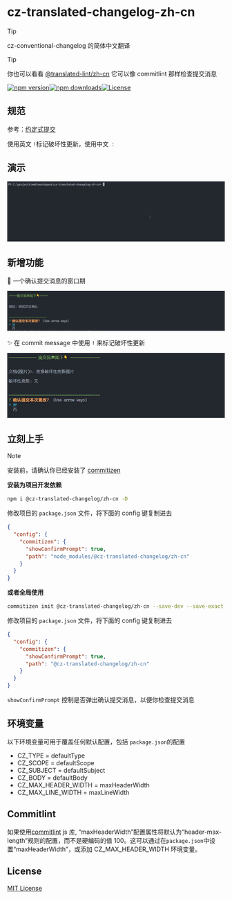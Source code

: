 # cz-translated-changelog-zh-cn

> [!TIP]
> cz-conventional-changelog 的简体中文翻译

> [!TIP]
> 你也可以看看 [@translated-lint/zh-cn](https://www.npmjs.com/package/@translated-lint/zh-cn)
> 它可以像 commitlint 那样检查提交消息

[![npm version][npm-version-src]][npm-package-href][![npm downloads][npm-monthly-downloads-src]][npm-monthly-downloads-href][![License][license-src]][npm-package-href]

## 规范

参考：[约定式提交](https://www.conventionalcommits.org/zh-hans/v1.0.0/)

使用英文 `!`标记破坏性更新，使用中文 `：`

## 演示

![演示](https://raw.githubusercontent.com/polarove/cz-translated-changelog-zh-cn/master/assets/demo.gif)

## 新增功能

🚀 一个确认提交消息的窗口期

![新功能](https://raw.githubusercontent.com/polarove/cz-translated-changelog-zh-cn/master/assets/confirm-prompt.png)

✨ 在 commit message 中使用 `!` 来标记破坏性更新

![新功能](https://raw.githubusercontent.com/polarove/cz-translated-changelog-zh-cn/master/assets/exclamation-mark.png)

## 立刻上手

> [!NOTE]
> 安装前，请确认你已经安装了 [commitizen](https://github.com/commitizen/cz-cli)

**安装为项目开发依赖**

```sh
npm i @cz-translated-changelog/zh-cn -D
```

修改项目的 `package.json` 文件，将下面的 config 键复制进去

```json
{
  "config": {
    "commitizen": {
      "showConfirmPrompt": true,
      "path": "node_modules/@cz-translated-changelog/zh-cn"
    }
  }
}
```

**或者全局使用**

```sh [npm]
commitizen init @cz-translated-changelog/zh-cn --save-dev --save-exact
```

修改项目的 `package.json` 文件，将下面的 config 键复制进去

```json
{
  "config": {
    "commitizen": {
      "showConfirmPrompt": true,
      "path": "@cz-translated-changelog/zh-cn"
    }
  }
}
```

`showConfirmPrompt` 控制是否弹出确认提交消息，以便你检查提交消息

## 环境变量

以下环境变量可用于覆盖任何默认配置，包括 `package.json`的配置

- CZ_TYPE = defaultType
- CZ_SCOPE = defaultScope
- CZ_SUBJECT = defaultSubject
- CZ_BODY = defaultBody
- CZ_MAX_HEADER_WIDTH = maxHeaderWidth
- CZ_MAX_LINE_WIDTH = maxLineWidth

## Commitlint

如果使用[commitlint](https://github.com/conventional-changelog/commitlint) js 库, “maxHeaderWidth”配置属性将默认为“header-max-length”规则的配置，而不是硬编码的值 100。这可以通过在`package.json`中设置“maxHeaderWidth”，或添加 CZ_MAX_HEADER_WIDTH 环境变量。

## License

[MIT License](./LICENSE)

<!-- Badges -->

[npm-package-href]: https://npmjs.com/package/@cz-translated-changelog/zh-cn

[npm-monthly-downloads-src]: https://img.shields.io/npm/dm/@cz-translated-changelog/zh-cn.svg?style=flat-square

[npm-monthly-downloads-href]: http://npm-stat.com/charts.html?package=@cz-translated-changelog/zh-cn&from=2024-03-16

[npm-version-src]: https://img.shields.io/npm/v/@cz-translated-changelog/zh-cn/latest.svg?style=flat-square

[license-src]: https://img.shields.io/npm/l/@cz-translated-changelog/zh-cn.svg?style=flat-square